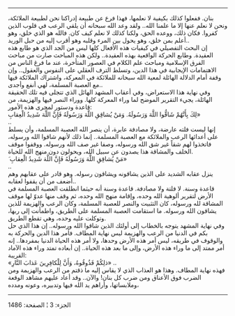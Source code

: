 ------------------------------------------------------------------------

بنان. ففعلوا كذلك بكيفية لا نعلمها، فهذا فرع عن طبيعة إدراكنا نحن لطبيعة
الملائكة، ونحن لا نعلم عنها إلا ما علمنا الله.. ولقد وعد الله سبحانه أن
يلقي الرعب في قلوب الذين كفروا. فكان ذلك، ووعده الحق، ولكنا كذلك لا نعلم
كيف كان. فالله هو الذي خلق، وهو أعلم بمن خلق، وهو يحول بين المرء وقلبه
وهو أقرب إليه من حبل الوريد..  
إن البحث التفصيلي في كيفيات هذه الأفعال كلها ليس من الجد الذي هو طابع
هذه العقيدة. وطابع الحركة الواقعية بهذه العقيدة.. ولكن هذه المباحث صارت
من مباحث الفرق الإسلامية ومباحث علم الكلام في العصور المتأخرة، عند ما
فرغ الناس من الاهتمامات الإيجابية في هذا الدين، وتسلط الترف العقلي على
النفوس والعقول.. وإن وقفة أمام الدلالة الهائلة لمعية الله سبحانه
للملائكة في المعركة، واشتراك الملائكة فيها مع العصبة المسلمة، لهي أنفع
وأجدى..  
وفي نهاية هذا الاستعراض، وفي أعقاب المشهد الهائل الذي تتجلى فيه تلك
الحقيقة الهائلة، يجيء التقرير الموضح لما وراء المعركة كلها. ووراء النصر
فيها والهزيمة، من قاعدة ودستور لمجرى هذه الأمور:  
لِكَ بِأَنَّهُمْ شَاقُّوا اللَّهَ وَرَسُولَهُ. وَمَنْ يُشاقِقِ اللَّهَ وَرَسُولَهُ فَإِنَّ اللَّهَ شَدِيدُ
الْعِقابِ»  
..  
إنها ليست فلته عارضة، ولا مصادفة عابرة، أن ينصر الله العصبة المسلمة، وأن
يسلط على أعدائها الرعب والملائكة مع العصبة المسلمة.. إنما ذلك لأنهم
شاقوا الله ورسوله، فاتخذوا لهم شقاً غير شق الله ورسوله، وصفا غير صف الله
ورسوله. ووقفوا موقف الخلف والمشاقة هذا يصدون عن سبيل الله، ويحولون دون
منهج الله للحياة.  
َ مَنْ يُشاقِقِ اللَّهَ وَرَسُولَهُ فَإِنَّ اللَّهَ شَدِيدُ الْعِقابِ»  
..  
ينزل عقابه الشديد على الذين يشاقونه ويشاقون رسوله. وهو قادر على عقابهم
وهم أضعف من أن يقفوا لعقابه..  
قاعدة وسنة. لا فلتة ولا مصادفة. قاعدة وسنة أنه حيثما انطلقت العصبة
المسلمة في الأرض لتقرير ألوهية الله وحده، وإقامة منهج الله وحده، ثم وقف
منها عدوّ لها موقف المشاقة لله ورسوله، كان التثبيت والنصر للعصبة المسلمة،
وكان الرعب والهزيمة للذين يشاقون الله ورسوله. ما استقامت العصبة المسلمة
على الطريق، واطمأنت إلى ربها، وتوكلت عليه وحده، وهي تقطع الطريق.  
وفي نهاية المشهد يتوجه بالخطاب إلى أولئك الذين شاقوا الله ورسوله.. إن
هذا الذي حل بكم في الدنيا من الرعب والهزيمة ليس نهاية المطاف. فأمر هذا
الدين والحركة به والوقوف في طريقه، ليس أمر هذه الأرض وحدها، ولا أمر هذه
الحياة الدنيا بمفردها.. إنه أمر ممتد إلى ما وراء هذه الأرض، وإلى ما بعد
هذه الحياة.. إن أبعاده تمتد وراء هذه الآماد القريبة:  
«ذلِكُمْ فَذُوقُوهُ، وَأَنَّ لِلْكافِرِينَ عَذابَ النَّارِ» ..  
فهذه نهاية المطاف. وهذا هو العذاب الذي لا يقاس إليه ما ذقتم من الرعب
والهزيمة ومن الضرب فوق الأعناق ومن ضرب كل بنان! والآن.. وقد أعاد عليهم
مشاهد الوقعة وملابساتها، وأراهم يد الله فيها وتدبيره، وعونه ومدده،

------------------------------------------------------------------------

الجزء: 3 ¦ الصفحة: 1486
